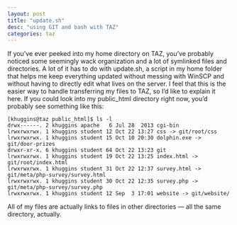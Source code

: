 ```yaml
---
layout: post
title: "update.sh"
desc: "using GIT and bash with TAZ"
categories: taz
---
```


If you’ve ever peeked into my home directory on TAZ, you’ve probably noticed some seemingly wack organization and a lot of symlinked files and directories. A lot of it has to do with update.sh, a script in my home folder that helps me keep everything updated without messing with WinSCP and without having to directly edit what lives on the server. I feel that this is the easier way to handle transferring my files to TAZ, so I’d like to explain it here.
If you could look into my public_html directory right now, you’d probably see something like this:

```
[khuggins@taz public_html]$ ls -l
drwx------. 2 khuggins apache   6 Jul 28  2013 cgi-bin
lrwxrwxrwx. 1 khuggins student 12 Oct 22 13:27 css -> git/root/css
lrwxrwxrwx. 1 khuggins student 15 Oct 10 20:30 dolphin.exe -> git/door-prizes
drwxr-xr-x. 6 khuggins student 64 Oct 22 13:23 git
lrwxrwxrwx. 1 khuggins student 19 Oct 22 13:25 index.html -> git/root/index.html
lrwxrwxrwx. 1 khuggins student 31 Oct 22 12:37 survey.html -> git/meta/php-survey/survey.html
lrwxrwxrwx. 1 khuggins student 30 Oct 22 12:35 survey.php -> git/meta/php-survey/survey.php
lrwxrwxrwx. 1 khuggins student 12 Sep  3 17:01 website -> git/website/
```

All of my files are actually links to files in other directories — all the same directory, actually.
